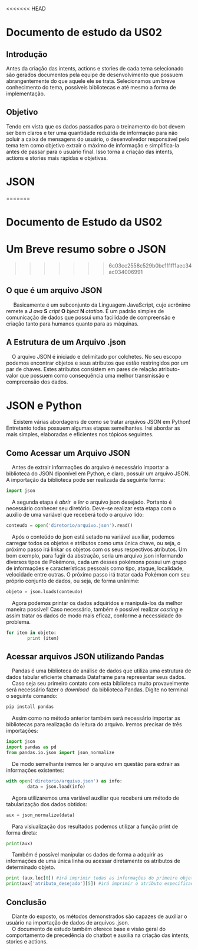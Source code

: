 <<<<<<< HEAD
# Documento de estudo da US02

## Introdução

Antes da criação das intents, actions e stories de cada tema selecionado são gerados documentos pela equipe de desenvolvimento que possuem abrangentemente do que aquele ele se trata. Selecionamos um breve conhecimento do tema, possíveis bibliotecas e até mesmo a forma de implementação. 

## Objetivo

Tendo em vista que os dados passados para o treinamento do bot devem ser bem claros e ter uma quantidade reduzida de informação para não poluir a caixa de mensagens do usuário, o desenvolvedor responsável pelo tema tem como objetivo extrair o máximo de informação e simplifica-la antes de passar para o usuário final. Isso torna a criação das intents, actions e stories mais rápidas e objetivas.

# **JSON**

=======
# Documento de Estudo da US02
# **Um Breve resumo sobre o JSON**
>>>>>>> 6c03cc2558c529b0bc111ff1aec34ac034006991
## O que é um arquivo JSON
&nbsp;&nbsp;&nbsp;&nbsp; Basicamente é um subconjunto da Linguagem JavaScript, cujo acrônimo remete a **J** *ava* **S** *cript* **O** *bject* **N** *otation*. É um padrão simples de comunicação de dados que possui uma facilidade de compreensão e criação tanto para humanos quanto para as máquinas.

## A Estrutura de um Arquivo .json
&nbsp;&nbsp;&nbsp;&nbsp;O arquivo JSON é iniciado e delimitado por colchetes. No seu escopo podemos encontrar objetos e seus atributos que estão restringidos por um par de chaves. Estes atributos consistem em pares de relação atributo-valor que possuem como consequência uma melhor transmissão e compreensão dos dados.

# **JSON e Python**
&nbsp;&nbsp;&nbsp;&nbsp; Existem várias abordagens de como se tratar arquivos JSON em Python! Entretanto todas possuem algumas etapas semelhantes. Irei abordar as mais simples, elaboradas e eficientes nos tópicos seguintes.
## Como Acessar um Arquivo JSON
&nbsp;&nbsp;&nbsp;&nbsp;Antes de extrair informações do arquivo é necessário importar a biblioteca do JSON diponível em Python, e claro, possuir um arquivo JSON. A importação da biblioteca pode ser realizada da seguinte forma:
```python
import json
```
&nbsp;&nbsp;&nbsp;&nbsp;A segunda etapa é *abrir* &nbsp;e *ler*&nbsp;o arquivo json desejado. Portanto é necessário conhecer seu diretório. Deve-se realizar esta etapa com o auxílio de uma variável que receberá todo o arquivo lido:
```python
conteudo = open('diretorio/arquivo.json').read()
```

&nbsp;&nbsp;&nbsp;&nbsp;Após o conteúdo do json está setado na variável auxiliar, podemos carregar todos os objetos e atributos como uma única chave, ou seja, o próximo passo irá linkar os objetos com os seus respectivos atributos. Um bom exemplo, para fugir da abstração, seria um arquivo json informando diversos tipos de Pokémons, cada um desses pokémons possui um grupo de informações e características pessoais como tipo, ataque, localidade, velocidade entre outras. O próximo passo irá tratar cada Pokémon com seu próprio conjunto de dados, ou seja, de forma unânime:
```python
objeto = json.loads(conteudo)
```
&nbsp;&nbsp;&nbsp;&nbsp;Agora podemos printar os dados adquiridos e manipulá-los da melhor maneira possível! Caso necessário, também é possível realizar *casting* e assim tratar os dados de modo mais eficaz, conforme a necessidade do problema. 

```python
for item in objeto:
        print (item)
```

## Acessar arquivos JSON utilizando Pandas
&nbsp;&nbsp;&nbsp;&nbsp;Pandas é uma biblioteca de análise de dados que utiliza uma estrutura de dados tabular eficiente chamada Dataframe para representar seus dados.<br />
&nbsp;&nbsp;&nbsp;&nbsp;Caso seja seu primeiro contato com esta biblioteca muito provavelmente será necessário fazer o *download*&nbsp; da biblioteca Pandas. Digite no terminal o seguinte comando: <br/>
```python
pip install pandas
```
&nbsp;&nbsp;&nbsp;&nbsp;Assim como no método anterior também será necessário importar as bibliotecas para realização da leitura do arquivo. Iremos precisar de três importações:
```python
import json
import pandas as pd
from pandas.io.json import json_normalize
```
&nbsp;&nbsp;&nbsp;&nbsp;De modo semelhante iremos ler o arquivo em questão para extrair as informações existentes:

```python
with open('diretorio/arquivo.json') as info:
        data = json.load(info)
```
&nbsp;&nbsp;&nbsp;&nbsp;Agora utilizaremos uma variável auxiliar que receberá um método de tabularização dos dados obtidos:
```python
aux = json_normalize(data)
```
&nbsp;&nbsp;&nbsp;&nbsp;Para visiualização dos resultados podemos utilizar a função print de forma direta:

```python
print(aux)
```
&nbsp;&nbsp;&nbsp;&nbsp;Também é possível manipular os dados de forma a adquirir as informações de uma única linha ou acessar diretamente os atributos de determinado objeto.
```python 
print (aux.loc[0]) #irá imprimir todas as informações do primeiro objeto.
print(aux['atributo_desejado'][5]) #irá imprimir o atributo especificado do objeto. 
```
## Conclusão
&nbsp;&nbsp;&nbsp;&nbsp;Diante do exposto, os métodos demonstrados são capazes de auxiliar o usuário na importação de dados de arquivos .json. <br/>
 &nbsp;&nbsp;&nbsp;&nbsp;O documento de estudo também oferece base e visão geral do comportamento de precedência do chatbot e auxilia na criação das intents, stories e actions.